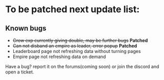 # To be patched next update list:

## Known bugs
- ~~Grow exp currently giving double, may be further bugs~~ **Patched**
- ~~Can not disband an empire as leader, error popup~~ **Patched**
- Leaderboard page not refreshing data without turning pages
- Empire page not refreshing data on demand

Have a bug? report it on the forums(coming soon) or join the discord and open a ticket.

